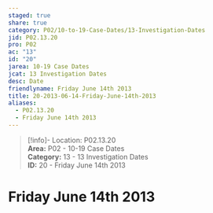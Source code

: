 ```yaml
---  
staged: true  
share: true  
category: P02/10-to-19-Case-Dates/13-Investigation-Dates  
jid: P02.13.20  
pro: P02  
ac: "13"  
id: "20"  
jarea: 10-19 Case Dates  
jcat: 13 Investigation Dates  
desc: Date  
friendlyname: Friday June 14th 2013  
title: 20-2013-06-14-Friday-June-14th-2013  
aliases:  
  - P02.13.20  
  - Friday June 14th 2013  
---  
```

  
>[!info]- Location: P02.13.20  
>**Area:** P02 - 10-19 Case Dates  
>**Category:** 13 - 13 Investigation Dates  
>**ID:** 20 - Friday June 14th 2013  
  
# Friday June 14th 2013  
